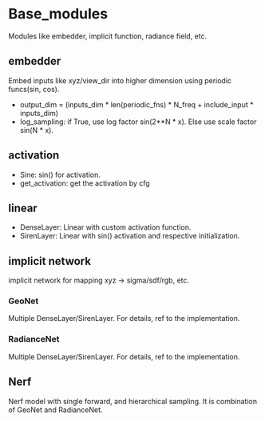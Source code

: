 # Base_modules
Modules like embedder, implicit function, radiance field, etc.
## embedder
Embed inputs like xyz/view_dir into higher dimension using periodic funcs(sin, cos).
- output_dim = (inputs_dim * len(periodic_fns) * N_freq + include_input * inputs_dim)
- log_sampling: if True, use log factor sin(2**N * x). Else use scale factor sin(N * x).
## activation
- Sine: sin() for activation.
- get_activation: get the activation by cfg
## linear
- DenseLayer: Linear with custom activation function.
- SirenLayer: Linear with sin() activation and respective initialization.
## implicit network
implicit network for mapping xyz -> sigma/sdf/rgb, etc.
### GeoNet
Multiple DenseLayer/SirenLayer. For details, ref to the implementation.
### RadianceNet
Multiple DenseLayer/SirenLayer. For details, ref to the implementation.


## Nerf
Nerf model with single forward, and hierarchical sampling.
It is combination of GeoNet and RadianceNet.
